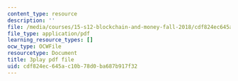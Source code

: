 ```yaml
---
content_type: resource
description: ''
file: /media/courses/15-s12-blockchain-and-money-fall-2018/cdf824ec645ac10b78d0ba687b917f32_JPkgJwJHYSc.pdf
file_type: application/pdf
learning_resource_types: []
ocw_type: OCWFile
resourcetype: Document
title: 3play pdf file
uid: cdf824ec-645a-c10b-78d0-ba687b917f32
---
```

